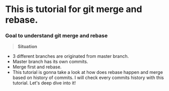 # This is tutorial for git merge and rebase.

### Goal to understand git merge and rebase

> **Situation** 
* 3 different branches are originated from master branch. 
* Master branch has its own commits. 
* Merge first and rebase.
* This tutorial is gonna take a look at how does rebase happen and merge based on history of commits. I will check every commits history with this tutorial. Let's deep dive into it!

